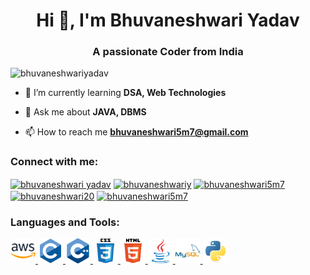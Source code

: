 <h1 align="center">Hi 👋, I'm Bhuvaneshwari Yadav</h1>
<h3 align="center">A passionate Coder from India</h3>

<p align="left"> <img src="https://komarev.com/ghpvc/?username=bhuvaneshwariyadav&label=Profile%20views&color=0e75b6&style=flat" alt="bhuvaneshwariyadav" /> </p>

- 🌱 I’m currently learning **DSA, Web Technologies**

- 💬 Ask me about **JAVA, DBMS**

- 📫 How to reach me **bhuvaneshwari5m7@gmail.com**

<h3 align="left">Connect with me:</h3>
<p align="left">
<a href="https://linkedin.com/in/bhuvaneshwari yadav" target="blank"><img align="center" src="https://raw.githubusercontent.com/rahuldkjain/github-profile-readme-generator/master/src/images/icons/Social/linked-in-alt.svg" alt="bhuvaneshwari yadav" height="30" width="40" /></a>
<a href="https://www.codechef.com/users/bhuvaneshwariy" target="blank"><img align="center" src="https://cdn.jsdelivr.net/npm/simple-icons@3.1.0/icons/codechef.svg" alt="bhuvaneshwariy" height="30" width="40" /></a>
<a href="https://www.hackerrank.com/bhuvaneshwari5m7" target="blank"><img align="center" src="https://raw.githubusercontent.com/rahuldkjain/github-profile-readme-generator/master/src/images/icons/Social/hackerrank.svg" alt="bhuvaneshwari5m7" height="30" width="40" /></a>
<a href="https://codeforces.com/profile/bhuvaneshwari20" target="blank"><img align="center" src="https://raw.githubusercontent.com/rahuldkjain/github-profile-readme-generator/master/src/images/icons/Social/codeforces.svg" alt="bhuvaneshwari20" height="30" width="40" /></a>
<a href="https://www.leetcode.com/bhuvaneshwari5m7" target="blank"><img align="center" src="https://raw.githubusercontent.com/rahuldkjain/github-profile-readme-generator/master/src/images/icons/Social/leet-code.svg" alt="bhuvaneshwari5m7" height="30" width="40" /></a>
</p>

<h3 align="left">Languages and Tools:</h3>
<p align="left"> <a href="https://aws.amazon.com" target="_blank" rel="noreferrer"> <img src="https://raw.githubusercontent.com/devicons/devicon/master/icons/amazonwebservices/amazonwebservices-original-wordmark.svg" alt="aws" width="40" height="40"/> </a> <a href="https://www.cprogramming.com/" target="_blank" rel="noreferrer"> <img src="https://raw.githubusercontent.com/devicons/devicon/master/icons/c/c-original.svg" alt="c" width="40" height="40"/> </a> <a href="https://www.w3schools.com/cpp/" target="_blank" rel="noreferrer"> <img src="https://raw.githubusercontent.com/devicons/devicon/master/icons/cplusplus/cplusplus-original.svg" alt="cplusplus" width="40" height="40"/> </a> <a href="https://www.w3schools.com/css/" target="_blank" rel="noreferrer"> <img src="https://raw.githubusercontent.com/devicons/devicon/master/icons/css3/css3-original-wordmark.svg" alt="css3" width="40" height="40"/> </a> <a href="https://www.w3.org/html/" target="_blank" rel="noreferrer"> <img src="https://raw.githubusercontent.com/devicons/devicon/master/icons/html5/html5-original-wordmark.svg" alt="html5" width="40" height="40"/> </a> <a href="https://www.java.com" target="_blank" rel="noreferrer"> <img src="https://raw.githubusercontent.com/devicons/devicon/master/icons/java/java-original.svg" alt="java" width="40" height="40"/> </a> <a href="https://www.mysql.com/" target="_blank" rel="noreferrer"> <img src="https://raw.githubusercontent.com/devicons/devicon/master/icons/mysql/mysql-original-wordmark.svg" alt="mysql" width="40" height="40"/> </a> <a href="https://www.python.org" target="_blank" rel="noreferrer"> <img src="https://raw.githubusercontent.com/devicons/devicon/master/icons/python/python-original.svg" alt="python" width="40" height="40"/> </a> </p>
